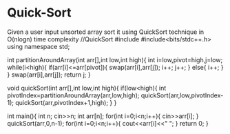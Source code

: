 # Quick-Sort
Given a user input unsorted array sort it using QuickSort technique in O(nlogn) time complexity
//QuickSort
#include<iostream>
#include<bits/stdc++.h>
using namespace std;

int partitionAroundArray(int arr[],int low,int high){
	int i=low,pivot=high,j=low;
	while(i<high){
		if(arr[i]<=arr[pivot]){
			swap(arr[i],arr[j]);
			i++;
			j++;
		}
		else{
			i++;
		}
	}
	swap(arr[i],arr[j]);
	return j;
}

void quickSort(int arr[],int low,int high){
	if(low<high){
	int pivotIndex=partitionAroundArray(arr,low,high);
	quickSort(arr,low,pivotIndex-1);
	quickSort(arr,pivotIndex+1,high);
	}
}

int main(){
	int n;
	cin>>n;
	int arr[n];
	for(int i=0;i<n;i++){
		cin>>arr[i];
	}
	quickSort(arr,0,n-1);
	for(int i=0;i<n;i++){
		cout<<arr[i]<<" ";
	}
	return 0;
}
